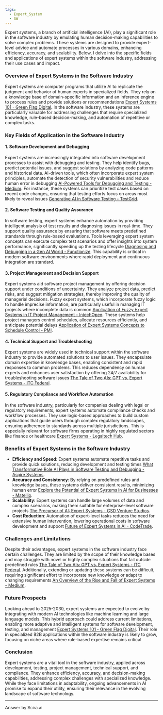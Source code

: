 ```yaml
---
tags:
  - Expert_System
  - SW
---
```

Expert systems, a branch of artificial intelligence (AI), play a significant role in the software industry by emulating human decision-making capabilities to solve complex problems. These systems are designed to provide expert-level advice and automate processes in various domains, enhancing efficiency, accuracy, and scalability. Below, I delve into the specific fields and applications of expert systems within the software industry, addressing their use cases and impact.

### Overview of Expert Systems in the Software Industry

Expert systems are computer programs that utilize AI to replicate the judgment and behavior of human experts in specialized fields. They rely on a knowledge base of domain-specific information and an inference engine to process rules and provide solutions or recommendations [Expert Systems 101 - Green Flag Digital](https://greenflagdigital.com/expert-systems-101/). In the software industry, these systems are particularly valuable for addressing challenges that require specialized knowledge, rule-based decision-making, and automation of repetitive or complex tasks.

### Key Fields of Application in the Software Industry

#### 1. **Software Development and Debugging**
Expert systems are increasingly integrated into software development processes to assist with debugging and testing. They help identify bugs, predict potential issues, and suggest solutions by analyzing code patterns and historical data. AI-driven tools, which often incorporate expert system principles, automate the detection of security vulnerabilities and reduce human error in debugging [AI-Powered Tools for Debugging and Testing - Medium](https://medium.com/@chirag.dave/ai-powered-tools-for-debugging-and-testing-in-software-development-a-complete-guide-c90acda2b59b). For instance, these systems can prioritize test cases based on recent code changes, ensuring that testing efforts focus on areas most likely to reveal issues [Generative AI in Software Testing - TestGrid](https://testgrid.io/blog/generative-ai-software-testing/).

#### 2. **Software Testing and Quality Assurance**
In software testing, expert systems enhance automation by providing intelligent analysis of test results and diagnosing issues in real-time. They support quality assurance by ensuring that software meets predefined standards through rule-based evaluations. Tools leveraging expert system concepts can execute complex test scenarios and offer insights into system performance, significantly speeding up the testing lifecycle [Diagnosing and Debugging in a Gen AI World - Functionize](https://www.functionize.com/blog/diagnosing-and-debugging-in-a-gen-ai-world). This capability is critical in modern software environments where rapid deployment and continuous integration are standard.

#### 3. **Project Management and Decision Support**
Expert systems aid software project management by offering decision support under conditions of uncertainty. They analyze project data, predict risks, and suggest mitigation strategies, thereby improving the quality of managerial decisions. Fuzzy expert systems, which incorporate fuzzy logic to handle imprecise information, are particularly useful in managing IT projects where incomplete data is common [Application of Fuzzy Expert Systems in IT Project Management - IntechOpen](https://www.intechopen.com/chapters/80289). These systems help project managers control schedules, allocate resources efficiently, and anticipate potential delays [Application of Expert Systems Concepts to Schedule Control - PMI](https://www.pmi.org/learning/library/application-expert-systems-schedule-control-5208).

#### 4. **Technical Support and Troubleshooting**
Expert systems are widely used in technical support within the software industry to provide automated solutions to user issues. They encapsulate domain expertise in knowledge bases, enabling consistent and rapid responses to common problems. This reduces dependency on human experts and enhances user satisfaction by offering 24/7 availability for troubleshooting software issues [The Tale of Two AIs: GPT vs. Expert Systems - ITC Federal](https://itcfederal.com/news/the-tale-of-two-ais-gpt-vs-expert-systems/).

#### 5. **Regulatory Compliance and Workflow Automation**
In the software industry, particularly for companies dealing with legal or regulatory requirements, expert systems automate compliance checks and workflow processes. They use logic-based approaches to build custom applications that guide users through complex regulatory landscapes, ensuring adherence to standards across multiple jurisdictions. This is especially relevant for software firms operating in highly regulated sectors like finance or healthcare [Expert Systems - Legaltech Hub](https://www.legaltechnologyhub.com/topics/process-improvement/expert-systems/).

### Benefits of Expert Systems in the Software Industry

- **Efficiency and Speed**: Expert systems automate repetitive tasks and provide quick solutions, reducing development and testing times [What Transformative Role AI Plays in Software Testing and Debugging - Aspire Systems](https://blog.aspiresys.com/testing/what-transformative-role-ai-plays-in-software-testing-and-debugging/).
- **Accuracy and Consistency**: By relying on predefined rules and knowledge bases, these systems deliver consistent results, minimizing human error [Explore the Potential of Expert Systems in AI for Businesses - Matellio](https://www.matellio.com/blog/expert-system-in-ai/).
- **Scalability**: Expert systems can handle large volumes of data and complex scenarios, making them suitable for enterprise-level software projects [The Precursor of AI: Expert Systems - GSD Venture Studios](https://www.gsdvs.com/post/the-precursor-of-ai-expert-systems).
- **Cost Reduction**: Automation of expert-level tasks reduces the need for extensive human intervention, lowering operational costs in software development and support [Future of Expert Systems in AI - CodeTrade](https://www.codetrade.io/blog/the-future-of-expert-systems-in-ai/).

### Challenges and Limitations

Despite their advantages, expert systems in the software industry face certain challenges. They are limited by the scope of their knowledge bases and may struggle with novel or highly complex situations that fall outside predefined rules [The Tale of Two AIs: GPT vs. Expert Systems - ITC Federal](https://itcfederal.com/news/the-tale-of-two-ais-gpt-vs-expert-systems/). Additionally, extending or updating these systems can be difficult, requiring significant effort to incorporate new knowledge or adapt to changing requirements [An Overview of the Rise and Fall of Expert Systems - Medium](https://medium.com/version-1/an-overview-of-the-rise-and-fall-of-expert-systems-14e26005e70e).

### Future Prospects

Looking ahead to 2025-2030, expert systems are expected to evolve by integrating with modern AI technologies like machine learning and large language models. This hybrid approach could address current limitations, enabling more adaptive and intelligent systems for software development, testing, and management [Expert Systems 101 - Green Flag Digital](https://greenflagdigital.com/expert-systems-101/). Their role in specialized B2B applications within the software industry is likely to grow, focusing on niche areas where rule-based expertise remains critical.

### Conclusion

Expert systems are a vital tool in the software industry, applied across development, testing, project management, technical support, and compliance. They enhance efficiency, accuracy, and decision-making capabilities, addressing complex challenges with specialized knowledge. While they face limitations in adaptability, ongoing advancements in AI promise to expand their utility, ensuring their relevance in the evolving landscape of software technology.

--- 
Answer by Scira.ai